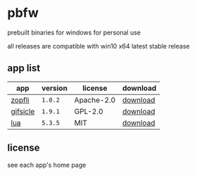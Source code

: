 # pbfw
prebuilt binaries for windows for personal use

all releases are compatible with win10 x64 latest stable release

## app list

| app | version | license | download |
|-----|---------|---------|----------|
| [zopfli](https://github.com/google/zopfli) | `1.0.2` | Apache-2.0 | [download](https://github.com/hyrious/pbfw/releases/tag/zopfli) |
| [gifsicle](https://github.com/kohler/gifsicle) | `1.9.1` | GPL-2.0 | [download](https://github.com/hyrious/pbfw/releases/tag/gifsicle) |
| [lua](https://www.lua.org) | `5.3.5` | MIT | [download](https://github.com/hyrious/LuaForWindows/releases) |

## license
see each app's home page
